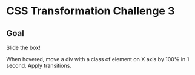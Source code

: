 # CSS Transformation Challenge 3

## Goal

Slide the box!

When hovered, move a div with a class of element on X axis by 100% in 1 second. Apply transitions.